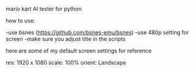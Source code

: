 mario kart AI tester for python

how to use:

-use bsnes (https://github.com/bsnes-emu/bsnes)
-use 480p setting for screen
-make sure you adjust title in the scripts

here are some of my default screen settings for reference

res: 1920 x 1080
scale: 100%
orient: Landscape